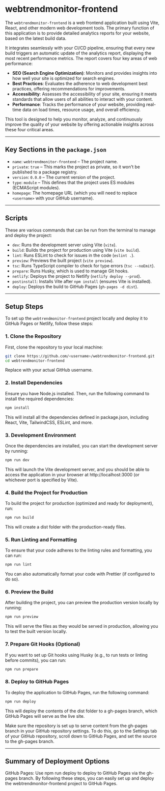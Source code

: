 # webtrendmonitor-frontend

The `webtrendmonitor-frontend` is a web frontend application built using Vite, React, and other modern web development tools. The primary function of this application is to provide detailed analytics reports for your website, based on the latest build data.

It integrates seamlessly with your CI/CD pipeline, ensuring that every new build triggers an automatic update of the analytics report, displaying the most recent performance metrics. The report covers four key areas of web performance:

- **SEO (Search Engine Optimization)**: Monitors and provides insights into how well your site is optimized for search engines.
- **Best Practices**: Evaluates the adherence to web development best practices, offering recommendations for improvements.
- **Accessibility**: Assesses the accessibility of your site, ensuring it meets standards that allow users of all abilities to interact with your content.
- **Performance**: Tracks the performance of your website, providing real-time data on load times, resource usage, and overall efficiency.

This tool is designed to help you monitor, analyze, and continuously improve the quality of your website by offering actionable insights across these four critical areas.

---

## Key Sections in the `package.json`

- `name`: `webtrendmonitor-frontend` – The project name.
- `private`: `true` – This marks the project as private, so it won't be published to a package registry.
- `version`: `0.0.0` – The current version of the project.
- `type`: `module` – This defines that the project uses ES modules (ECMAScript modules).
- `homepage`: The homepage URL (which you will need to replace `<username>` with your GitHub username).

---

## Scripts

These are various commands that can be run from the terminal to manage and deploy the project:

- `dev`: Runs the development server using Vite (`vite`).
- `build`: Builds the project for production using Vite (`vite build`).
- `lint`: Runs ESLint to check for issues in the code (`eslint .`).
- `preview`: Previews the built project (`vite preview`).
- `tsc`: Runs TypeScript compiler to check for type errors (`tsc --noEmit`).
- `prepare`: Runs Husky, which is used to manage Git hooks.
- `netlify`: Deploys the project to Netlify (`netlify deploy --prod`).
- `postinstall`: Installs Vite after `npm install` (ensures Vite is installed).
- `deploy`: Deploys the build to GitHub Pages (`gh-pages -d dist`).

---

## Setup Steps

To set up the `webtrendmonitor-frontend` project locally and deploy it to GitHub Pages or Netlify, follow these steps:

### 1. Clone the Repository

First, clone the repository to your local machine:

```bash
git clone https://github.com/<username>/webtrendmonitor-frontend.git
cd webtrendmonitor-frontend
```
Replace <username> with your actual GitHub username.

### 2. Install Dependencies
Ensure you have Node.js installed. Then, run the following command to install the required dependencies:

```bash
npm install
```
This will install all the dependencies defined in package.json, including React, Vite, TailwindCSS, ESLint, and more.

### 3. Development Environment
Once the dependencies are installed, you can start the development server by running:

```bash
npm run dev
```
This will launch the Vite development server, and you should be able to access the application in your browser at http://localhost:3000 (or whichever port is specified by Vite).

### 4. Build the Project for Production
To build the project for production (optimized and ready for deployment), run:

```bash
npm run build
```
This will create a dist folder with the production-ready files.

### 5. Run Linting and Formatting
To ensure that your code adheres to the linting rules and formatting, you can run:
```bash
npm run lint
```
You can also automatically format your code with Prettier (if configured to do so).

### 6. Preview the Build
After building the project, you can preview the production version locally by running:
```bash
npm run preview
```
This will serve the files as they would be served in production, allowing you to test the built version locally.

### 7. Prepare Git Hooks (Optional)
If you want to set up Git hooks using Husky (e.g., to run tests or linting before commits), you can run:
```bash
npm run prepare
```

### 8. Deploy to GitHub Pages
To deploy the application to GitHub Pages, run the following command:

```bash
npm run deploy
```
This will deploy the contents of the dist folder to a gh-pages branch, which GitHub Pages will serve as the live site.

Make sure the repository is set up to serve content from the gh-pages branch in your GitHub repository settings. To do this, go to the Settings tab of your GitHub repository, scroll down to GitHub Pages, and set the source to the gh-pages branch.

---

## Summary of Deployment Options
GitHub Pages: Use npm run deploy to deploy to GitHub Pages via the gh-pages branch.
By following these steps, you can easily set up and deploy the webtrendmonitor-frontend project to GitHub Pages.
